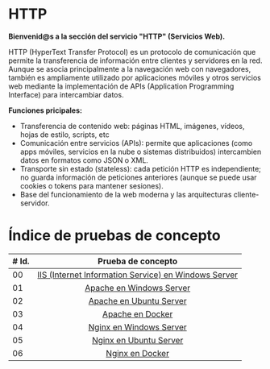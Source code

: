 # HTTP

**Bienvenid@s a la sección del servicio "HTTP" (Servicios Web).**

HTTP (HyperText Transfer Protocol) es un protocolo de comunicación que permite la transferencia de información entre clientes y servidores en la red. Aunque se asocia principalmente a la navegación web con navegadores, también es ampliamente utilizado por aplicaciones móviles y otros servicios web mediante la implementación de APIs (Application Programming Interface) para intercambiar datos.

**Funciones pricipales:**
- Transferencia de contenido web: páginas HTML, imágenes, vídeos, hojas de estilo, scripts, etc
- Comunicación entre servicios (APIs): permite que aplicaciones (como apps móviles, servicios en la nube o sistemas distribuidos) intercambien datos en formatos como JSON o XML.
- Transporte sin estado (stateless): cada petición HTTP es independiente; no guarda información de peticiones anteriores (aunque se puede usar cookies o tokens para mantener sesiones).
- Base del funcionamiento de la web moderna y las arquitecturas cliente-servidor.

# Índice de pruebas de concepto

|# Id. | Prueba de concepto                                                 |
|----- |:---------------------------------------------------------:|
| 00   |  [IIS (Internet Information Service) en Windows Server](./00%20IIS%20en%20Windows%20Server.md)|
| 01   |  [Apache en Windows Server](./00%20Apache%20en%20Windows%20Server.md)|
| 02   |  [Apache en Ubuntu Server](./00%20Apache%20en%20Linux%20Server.md)|
| 03   |  [Apache en Docker](./00%20Apache%20en%20Docker.md)|
| 04   |  [Nginx en Windows Server](./00%20Nginx%20en%20Windows%20Server.md)|
| 05   |  [Nginx en Ubuntu Server](./00%20Nginx%20en%20Linux%20Server.md)|
| 06   |  [Nginx en Docker](./00%20Nginx%20en%20Docker.md)|